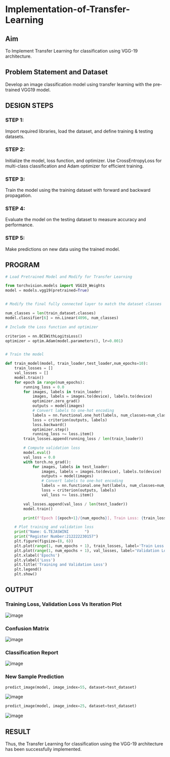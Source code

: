 # Implementation-of-Transfer-Learning
## Aim
To Implement Transfer Learning for classification using VGG-19 architecture.

## Problem Statement and Dataset
Develop an image classification model using transfer learning with the pre-trained VGG19 model.

## DESIGN STEPS
### STEP 1:
Import required libraries, load the dataset, and define training & testing datasets.

### STEP 2:
Initialize the model, loss function, and optimizer. Use CrossEntropyLoss for multi-class classification and Adam optimizer for efficient training.

### STEP 3:
Train the model using the training dataset with forward and backward propagation.

### STEP 4:
Evaluate the model on the testing dataset to measure accuracy and performance.

### STEP 5:
Make predictions on new data using the trained model.

## PROGRAM

```python
# Load Pretrained Model and Modify for Transfer Learning

from torchvision.models import VGG19_Weights
model = models.vgg19(pretrained=True)
```
```python

# Modify the final fully connected layer to match the dataset classes

num_classes = len(train_dataset.classes)
model.classifier[6] = nn.Linear(4096, num_classes)

```
```python
# Include the Loss function and optimizer

criterion = nn.BCEWithLogitsLoss()
optimizer = optim.Adam(model.parameters(), lr=0.001)

```
```python

# Train the model

def train_model(model, train_loader,test_loader,num_epochs=10):
    train_losses = []
    val_losses = []
    model.train()
    for epoch in range(num_epochs):
        running_loss = 0.0
        for images, labels in train_loader:
            images, labels = images.to(device), labels.to(device)
            optimizer.zero_grad()
            outputs = model(images)
            # Convert labels to one-hot encoding
            labels = nn.functional.one_hot(labels, num_classes=num_classes).float().to(device) # Change this line
            loss = criterion(outputs, labels)
            loss.backward()
            optimizer.step()
            running_loss += loss.item()
        train_losses.append(running_loss / len(train_loader))

        # Compute validation loss
        model.eval()
        val_loss = 0.0
        with torch.no_grad():
            for images, labels in test_loader:
                images, labels = images.to(device), labels.to(device)
                outputs = model(images)
                # Convert labels to one-hot encoding
                labels = nn.functional.one_hot(labels, num_classes=num_classes).float().to(device) # Change this line
                loss = criterion(outputs, labels)
                val_loss += loss.item()

        val_losses.append(val_loss / len(test_loader))
        model.train()

        print(f'Epoch [{epoch+1}/{num_epochs}], Train Loss: {train_losses[-1]:.4f}, Validation Loss: {val_losses[-1]:.4f}')

    # Plot training and validation loss
    print("Name: G.TEJASWINI       ")
    print("Register Number:212222230157")
    plt.figure(figsize=(8, 6))
    plt.plot(range(1, num_epochs + 1), train_losses, label='Train Loss', marker='o')
    plt.plot(range(1, num_epochs + 1), val_losses, label='Validation Loss', marker='s')
    plt.xlabel('Epochs')
    plt.ylabel('Loss')
    plt.title('Training and Validation Loss')
    plt.legend()
    plt.show()

```

## OUTPUT
### Training Loss, Validation Loss Vs Iteration Plot

![image](https://github.com/user-attachments/assets/aed1d2da-892e-41b2-b49b-a0974894219c)


### Confusion Matrix

![image](https://github.com/user-attachments/assets/0e719291-25d1-40dc-b9bf-384d2451c8e7)


### Classification Report

![image](https://github.com/user-attachments/assets/df5ec234-24dc-410e-a336-e7953963bd5e)


### New Sample Prediction

```python
predict_image(model, image_index=55, dataset=test_dataset)
```
![image](https://github.com/user-attachments/assets/691476a7-ae7a-4531-b34d-ac2db2090061)

```python
predict_image(model, image_index=25, dataset=test_dataset)
```
![image](https://github.com/user-attachments/assets/3b5759db-b66a-4ce2-a651-6e6a719c4238)


## RESULT
Thus, the Transfer Learning for classification using the VGG-19 architecture has been successfully implemented.
